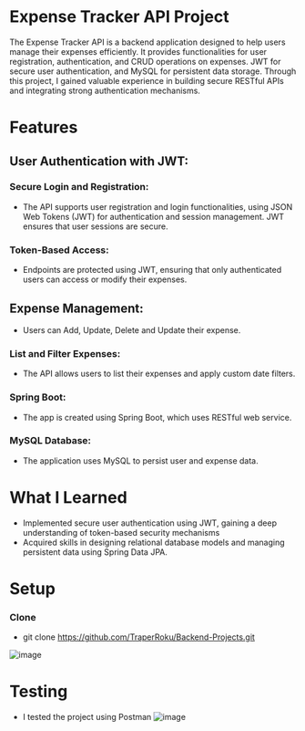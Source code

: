 # Expense Tracker API Project
The Expense Tracker API is a backend application designed to help users manage their expenses efficiently. It provides functionalities for user registration, authentication, and CRUD operations on expenses. JWT for secure user authentication, and MySQL for persistent data storage. Through this project, I gained valuable experience in building secure RESTful APIs and integrating strong authentication mechanisms.

# Features
## User Authentication with JWT: 
### Secure Login and Registration:
- The API supports user registration and login functionalities, using JSON Web Tokens (JWT) for authentication and session management. JWT ensures that user sessions are secure.
### Token-Based Access: 
- Endpoints are protected using JWT, ensuring that only authenticated users can access or modify their expenses.
## Expense Management:
- Users can Add, Update, Delete and Update their expense.
### List and Filter Expenses:
- The API allows users to list their expenses and apply custom date filters.
### Spring Boot:
- The app is created using Spring Boot, which uses RESTful web service.
### MySQL Database:
- The application uses MySQL to persist user and expense data.
# What I Learned
- Implemented secure user authentication using JWT, gaining a deep understanding of token-based security mechanisms
- Acquired skills in designing relational database models and managing persistent data using Spring Data JPA.

# Setup
### Clone 
- git clone https://github.com/TraperRoku/Backend-Projects.git

![image](https://github.com/user-attachments/assets/86954ba8-7cbd-4dd5-ac38-7bbddf8f41dc)
# Testing
- I tested the project using Postman 
![image](https://github.com/user-attachments/assets/30e8b34f-4384-41c6-944e-7b42d4642e4f)


